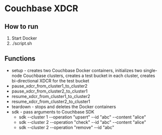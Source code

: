 # Couchbase XDCR

## How to run

1. Start Docker
2. ./script.sh

## Functions

- setup - creates two Couchbase Docker containers, initializes two single-node Couchbase clusters,
  creates a test bucket in each cluster, creates bi-directional XDCR for the test bucket
- pause\_xdcr\_from\_cluster1\_to\_cluster2
- pause\_xdcr\_from\_cluster2\_to\_cluster1
- resume\_xdcr\_from\_cluster1\_to\_cluster2
- resume\_xdcr\_from\_cluster2\_to\_cluster1
- teardown - stops and deletes the Docker containers
- sdk - pass arguments to Couchbase SDK
  - sdk --cluster 1 --operation "upsert" --id "abc" --content "alice"
  - sdk --cluster 2 --operation "check" --id "abc" --content "alice"
  - sdk --cluster 2 --operation "remove" --id "abc"
